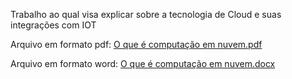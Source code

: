 Trabalho ao qual visa explicar sobre a tecnologia de Cloud e suas integrações com IOT

Arquivo em formato pdf:
[O que é computação em nuvem.pdf](https://github.com/RyanCos/Trabalho-Computa-o-em-nuvem-IOT/files/15441436/O.que.e.computacao.em.nuvem.pdf)

Arquivo em formato word:
[O que é computação em nuvem.docx](https://github.com/RyanCos/Trabalho-Computa-o-em-nuvem-IOT/files/15441437/O.que.e.computacao.em.nuvem.docx)
